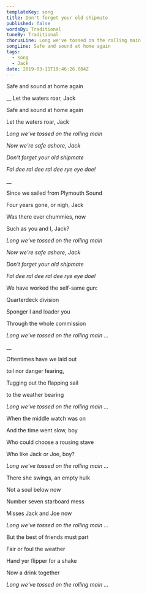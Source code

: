```yaml
---
templateKey: song
title: Don't forget your old shipmate
published: false
wordsBy: Traditional
tuneBy: Traditional
chorusLine: Long we've tossed on the rolling main
songLine: Safe and sound at home again
tags:
  - song
  - Jack
date: 2019-03-11T19:46:26.084Z
---
```

Safe and sound at home again

 __ Let the waters roar, Jack

Safe and sound at home again

  Let the waters roar, Jack



_Long we've tossed on the rolling main_

_Now we're safe ashore, Jack_

_Don't forget your old shipmate_

_Fal dee ral dee ral dee rye eye doe!_

__

Since we sailed from Plymouth Sound

  Four years gone, or nigh, Jack

Was there ever chummies, now

  Such as you and I, Jack?



_Long we've tossed on the rolling main_

_Now we're safe ashore, Jack_

_Don't forget your old shipmate_

_Fal dee ral dee ral dee rye eye doe!_



We have worked the self-same gun:

  Quarterdeck division

Sponger I and loader you

  Through the whole commission



_Long we've tossed on the rolling main
..._

__

Oftentimes have we laid out

  toil nor danger fearing,

Tugging out the flapping sail

  to the weather bearing



_Long we've tossed on the rolling main
..._



When the middle watch was on

  And the time went slow, boy

Who could choose a rousing stave

  Who like Jack or Joe, boy?



_Long we've tossed on the rolling main
..._



There she swings, an empty hulk

  Not a soul below now

Number seven starboard mess

  Misses Jack and Joe now



_Long we've tossed on the rolling main
..._



But the best of friends must part

  Fair or foul the weather

Hand yer flipper for a shake

  Now a drink together



_Long we've tossed on the rolling main
..._
